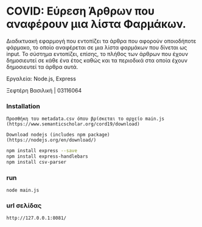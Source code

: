 # COVID:  Εύρεση Άρθρων που αναφέρουν μια λίστα Φαρμάκων. 

Διαδικτυακή εφαρμογή που εντοπίζει τα άρθρα που αφορούν οποιοδήποτε φάρμακο, το οποίο αναφέρεται σε μια λίστα φαρμάκων που δίνεται ως input. Το σύστημα εντοπίζει, επίσης, το πλήθος των άρθρων που έχουν δημοσιευτεί σε κάθε ένα έτος καθώς και τα περιοδικά στα οποία έχουν δημοσιευτεί τα άρθρα αυτά.

Εργαλεία: Node.js, Express

Ξεφτέρη Βασιλική | 03116064

### Installation
`Προσθήκη του metadata.csv όπου βρίσκεται το αρχείο main.js (https://www.semanticscholar.org/cord19/download)`

`Download nodejs (includes npm package) (https://nodejs.org/en/download/)`

```bash
npm install express --save
npm install express-handlebars
npm install csv-parser
```

### run
`node main.js`

### url σελίδας 
`http://127.0.0.1:8081/`
